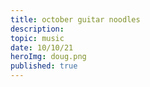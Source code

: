 ```yaml
---
title: october guitar noodles
description:
topic: music
date: 10/10/21
heroImg: doug.png
published: true
---
```

